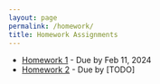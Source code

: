 ```yaml
---
layout: page
permalink: /homework/
title: Homework Assignments
---
```


- [Homework 1](/homework/hw1/) - Due by Feb 11, 2024
- [Homework 2](/homework/hw2/) - Due by [TODO]